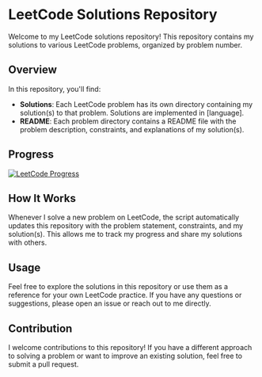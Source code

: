 # LeetCode Solutions Repository

Welcome to my LeetCode solutions repository! This repository contains my solutions to various LeetCode problems, organized by problem number.

## Overview

In this repository, you'll find:

- **Solutions**: Each LeetCode problem has its own directory containing my solution(s) to that problem. Solutions are implemented in [language].
- **README**: Each problem directory contains a README file with the problem description, constraints, and explanations of my solution(s).

## Progress

<!-- Your progress badge -->
[![LeetCode Progress](https://leetcode-progress-bar.vercel.app/api/username=Kaushal_Surana)](https://leetcode.com/Kaushal_Surana)


## How It Works

Whenever I solve a new problem on LeetCode, the script automatically updates this repository with the problem statement, constraints, and my solution(s). This allows me to track my progress and share my solutions with others.

## Usage

Feel free to explore the solutions in this repository or use them as a reference for your own LeetCode practice. If you have any questions or suggestions, please open an issue or reach out to me directly.

## Contribution

I welcome contributions to this repository! If you have a different approach to solving a problem or want to improve an existing solution, feel free to submit a pull request.
